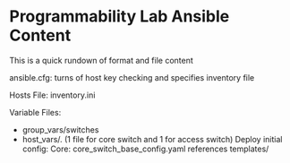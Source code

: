 # Programmability Lab Ansible Content

This is a quick rundown of format and file content

ansible.cfg:  turns of host key checking and specifies inventory file

Hosts File:  inventory.ini

Variable Files: 
  * group_vars/switches
  * host_vars/.  (1 file for core switch and 1 for access switch)
Deploy initial config:
Core:  core_switch_base_config.yaml references templates/
